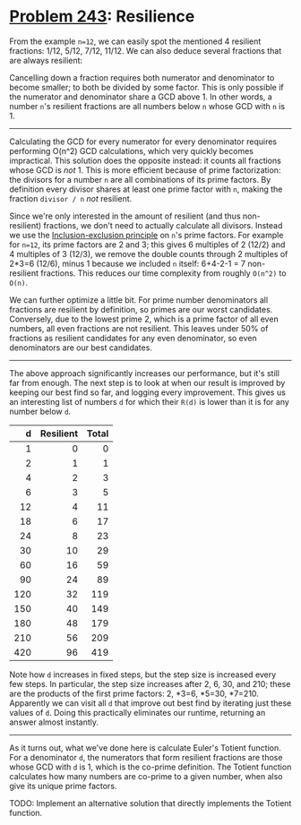 # [Problem 243](https://projecteuler.net/problem=243): Resilience

From the example `n=12`, we can easily spot the mentioned 4 resilient fractions: 1/12, 5/12, 7/12, 11/12.
We can also deduce several fractions that are always resilient:

Cancelling down a fraction requires both numerator and denominator to become smaller; to both be divided by some factor.
This is only possible if the numerator and denominator share a GCD above 1.
In other words, a number `n`'s resilient fractions are all numbers below `n` whose GCD with `n` is 1.

---

Calculating the GCD for every numerator for every denominator requires performing O(n^2) GCD calculations, which very quickly becomes impractical.
This solution does the opposite instead: it counts all fractions whose GCD is *not* 1.
This is more efficient because of prime factorization: the divisors for a number `n` are all combinations of its prime factors.
By definition every divisor shares at least one prime factor with `n`, making the fraction `divisor / n` *not* resilient.

Since we're only interested in the amount of resilient (and thus non-resilient) fractions, we don't need to actually calculate all divisors.
Instead we use the [Inclusion-exclusion principle](https://en.wikipedia.org/wiki/Inclusion%E2%80%93exclusion_principle) on `n`'s prime factors.
For example for `n=12`, its prime factors are 2 and 3; this gives 6 multiples of 2 (12/2) and 4 multiples of 3 (12/3), we remove the double counts through 2 multiples of 2*3=6 (12/6), minus 1 because we included `n` itself: 6+4-2-1 = 7 non-resilient fractions.
This reduces our time complexity from roughly `O(n^2)` to `O(n)`.

We can further optimize a little bit.
For prime number denominators all fractions are resilient by definition, so primes are our worst candidates.
Conversely, due to the lowest prime 2, which is a prime factor of all even numbers, all even fractions are not resilient.
This leaves under 50% of fractions as resilient candidates for any even denominator, so even denominators are our best candidates.

---

The above approach significantly increases our performance, but it's still far from enough.
The next step is to look at when our result is improved by keeping our best find so far, and logging every improvement.
This gives us an interesting list of numbers `d` for which their `R(d)` is lower than it is for any number below `d`.

  d | Resilient | Total
---:|----------:|------:
  1 |         0 |     0
  2 |         1 |     1
  4 |         2 |     3
  6 |         3 |     5
 12 |         4 |    11
 18 |         6 |    17
 24 |         8 |    23
 30 |        10 |    29
 60 |        16 |    59
 90 |        24 |    89
120 |        32 |   119
150 |        40 |   149
180 |        48 |   179
210 |        56 |   209
420 |        96 |   419

Note how `d` increases in fixed steps, but the step size is increased every few steps.
In particular, the step size increases after 2, 6, 30, and 210; these are the products of the first prime factors: 2, *3=6, *5=30, *7=210.
Apparently we can visit all `d` that improve out best find by iterating just these values of `d`.
Doing this practically eliminates our runtime, returning an answer almost instantly.

---

As it turns out, what we've done here is calculate Euler's Totient function.
For a denominator `d`, the numerators that form resilient fractions are those whose GCD with `d` is 1, which is the co-prime definition.
The Totient function calculates how many numbers are co-prime to a given number, when also give its unique prime factors.

TODO: Implement an alternative solution that directly implements the Totient function.

